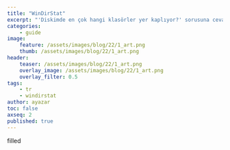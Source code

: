 ```yaml
---
title: "WinDirStat"
excerpt: "'Diskimde en çok hangi klasörler yer kaplıyor?' sorusuna cevap bulun!"
categories:
    - guide
image:
    feature: /assets/images/blog/22/1_art.png
    thumb: /assets/images/blog/22/1_art.png
header:
    teaser: /assets/images/blog/22/1_art.png
    overlay_image: /assets/images/blog/22/1_art.png
    overlay_filter: 0.5
tags:
    - tr
    - windirstat
author: ayazar
toc: false
axseq: 2
published: true
---
```


filled
